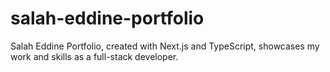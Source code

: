 # salah-eddine-portfolio
Salah Eddine Portfolio, created with Next.js and TypeScript, showcases my work and skills as a full-stack developer.
